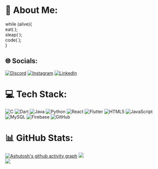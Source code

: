 # 💫 About Me:
while (alive){<br>eat( );<br>sleap( );<br>code( );<br>}    


## 🌐 Socials:
[![Discord](https://img.shields.io/badge/Discord-%237289DA.svg?logo=discord&logoColor=white)](https://discord.gg/anotherfx) [![Instagram](https://img.shields.io/badge/Instagram-%23E4405F.svg?logo=Instagram&logoColor=white)](https://instagram.com/johan_afx) [![LinkedIn](https://img.shields.io/badge/LinkedIn-%230077B5.svg?logo=linkedin&logoColor=white)](https://linkedin.com/in/johan-santos) 

# 💻 Tech Stack:
![C](https://img.shields.io/badge/c-%2300599C.svg?style=for-the-badge&logo=c&logoColor=white) ![Dart](https://img.shields.io/badge/dart-%230175C2.svg?style=for-the-badge&logo=dart&logoColor=white) ![Java](https://img.shields.io/badge/java-%23ED8B00.svg?style=for-the-badge&logo=openjdk&logoColor=white) ![Python](https://img.shields.io/badge/python-3670A0?style=for-the-badge&logo=python&logoColor=ffdd54) ![React](https://img.shields.io/badge/react-%2320232a.svg?style=for-the-badge&logo=react&logoColor=%2361DAFB) ![Flutter](https://img.shields.io/badge/Flutter-%2302569B.svg?style=for-the-badge&logo=Flutter&logoColor=white) ![HTML5](https://img.shields.io/badge/html5-%23E34F26.svg?style=for-the-badge&logo=html5&logoColor=white) ![JavaScript](https://img.shields.io/badge/javascript-%23323330.svg?style=for-the-badge&logo=javascript&logoColor=%23F7DF1E) ![MySQL](https://img.shields.io/badge/mysql-4479A1.svg?style=for-the-badge&logo=mysql&logoColor=white) ![Firebase](https://img.shields.io/badge/firebase-a08021?style=for-the-badge&logo=firebase&logoColor=ffcd34) ![GitHub](https://img.shields.io/badge/github-%23121011.svg?style=for-the-badge&logo=github&logoColor=white)
# 📊 GitHub Stats:
[![Ashutosh's github activity graph](https://github-readme-activity-graph.vercel.app/graph?username=JohanVPS&theme=react)](https://github.com/ashutosh00710/github-readme-activity-graph)
![](https://github-readme-streak-stats.herokuapp.com/?user=JohanVPS&theme=react&hide_border=false)<br/>
![](https://github-readme-stats.vercel.app/api/top-langs/?username=JohanVPS&theme=react&hide_border=false&include_all_commits=false&count_private=false&layout=compact)

<!-- Proudly created with GPRM ( https://gprm.itsvg.in ) -->

